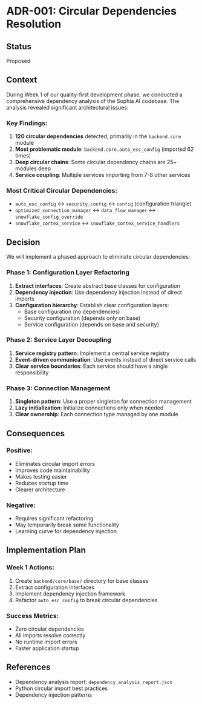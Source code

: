 # ADR-001: Circular Dependencies Resolution

## Status
Proposed

## Context
During Week 1 of our quality-first development phase, we conducted a comprehensive dependency analysis of the Sophia AI codebase. The analysis revealed significant architectural issues:

### Key Findings:
1. **120 circular dependencies** detected, primarily in the `backend.core` module
2. **Most problematic module**: `backend.core.auto_esc_config` (imported 62 times)
3. **Deep circular chains**: Some circular dependency chains are 25+ modules deep
4. **Service coupling**: Multiple services importing from 7-8 other services

### Most Critical Circular Dependencies:
- `auto_esc_config` ↔ `security_config` ↔ `config` (configuration triangle)
- `optimized_connection_manager` ↔ `data_flow_manager` ↔ `snowflake_config_override`
- `snowflake_cortex_service` ↔ `snowflake_cortex_service_handlers`

## Decision
We will implement a phased approach to eliminate circular dependencies:

### Phase 1: Configuration Layer Refactoring
1. **Extract interfaces**: Create abstract base classes for configuration
2. **Dependency injection**: Use dependency injection instead of direct imports
3. **Configuration hierarchy**: Establish clear configuration layers:
   - Base configuration (no dependencies)
   - Security configuration (depends only on base)
   - Service configuration (depends on base and security)

### Phase 2: Service Layer Decoupling
1. **Service registry pattern**: Implement a central service registry
2. **Event-driven communication**: Use events instead of direct service calls
3. **Clear service boundaries**: Each service should have a single responsibility

### Phase 3: Connection Management
1. **Singleton pattern**: Use a proper singleton for connection management
2. **Lazy initialization**: Initialize connections only when needed
3. **Clear ownership**: Each connection type managed by one module

## Consequences

### Positive:
- Eliminates circular import errors
- Improves code maintainability
- Makes testing easier
- Reduces startup time
- Clearer architecture

### Negative:
- Requires significant refactoring
- May temporarily break some functionality
- Learning curve for dependency injection

## Implementation Plan

### Week 1 Actions:
1. Create `backend/core/base/` directory for base classes
2. Extract configuration interfaces
3. Implement dependency injection framework
4. Refactor `auto_esc_config` to break circular dependencies

### Success Metrics:
- Zero circular dependencies
- All imports resolve correctly
- No runtime import errors
- Faster application startup

## References
- Dependency analysis report: `dependency_analysis_report.json`
- Python circular import best practices
- Dependency injection patterns 